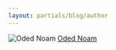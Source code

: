 ```yaml
---
layout: partials/blog/author
---
```


![Oded Noam](//assets/img/team/members/small/OdedN.jpg)
[Oded Noam](https://www.linkedin.com/in/odednoam/ "link")
